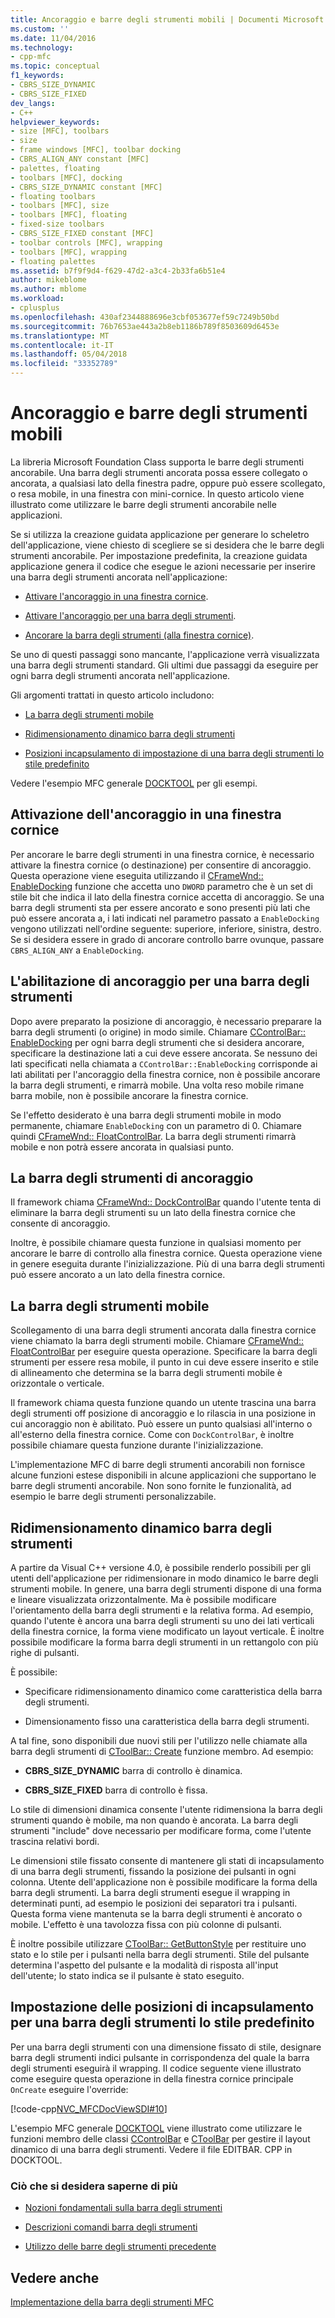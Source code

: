 ```yaml
---
title: Ancoraggio e barre degli strumenti mobili | Documenti Microsoft
ms.custom: ''
ms.date: 11/04/2016
ms.technology:
- cpp-mfc
ms.topic: conceptual
f1_keywords:
- CBRS_SIZE_DYNAMIC
- CBRS_SIZE_FIXED
dev_langs:
- C++
helpviewer_keywords:
- size [MFC], toolbars
- size
- frame windows [MFC], toolbar docking
- CBRS_ALIGN_ANY constant [MFC]
- palettes, floating
- toolbars [MFC], docking
- CBRS_SIZE_DYNAMIC constant [MFC]
- floating toolbars
- toolbars [MFC], size
- toolbars [MFC], floating
- fixed-size toolbars
- CBRS_SIZE_FIXED constant [MFC]
- toolbar controls [MFC], wrapping
- toolbars [MFC], wrapping
- floating palettes
ms.assetid: b7f9f9d4-f629-47d2-a3c4-2b33fa6b51e4
author: mikeblome
ms.author: mblome
ms.workload:
- cplusplus
ms.openlocfilehash: 430af2344888696e3cbf053677ef59c7249b50bd
ms.sourcegitcommit: 76b7653ae443a2b8eb1186b789f8503609d6453e
ms.translationtype: MT
ms.contentlocale: it-IT
ms.lasthandoff: 05/04/2018
ms.locfileid: "33352789"
---
```

# <a name="docking-and-floating-toolbars"></a>Ancoraggio e barre degli strumenti mobili
La libreria Microsoft Foundation Class supporta le barre degli strumenti ancorabile. Una barra degli strumenti ancorata possa essere collegato o ancorata, a qualsiasi lato della finestra padre, oppure può essere scollegato, o resa mobile, in una finestra con mini-cornice. In questo articolo viene illustrato come utilizzare le barre degli strumenti ancorabile nelle applicazioni.  
  
 Se si utilizza la creazione guidata applicazione per generare lo scheletro dell'applicazione, viene chiesto di scegliere se si desidera che le barre degli strumenti ancorabile. Per impostazione predefinita, la creazione guidata applicazione genera il codice che esegue le azioni necessarie per inserire una barra degli strumenti ancorata nell'applicazione:  
  
-   [Attivare l'ancoraggio in una finestra cornice](#_core_enabling_docking_in_a_frame_window).  
  
-   [Attivare l'ancoraggio per una barra degli strumenti](#_core_enabling_docking_for_a_toolbar).  
  
-   [Ancorare la barra degli strumenti (alla finestra cornice)](#_core_docking_the_toolbar).  
  
 Se uno di questi passaggi sono mancante, l'applicazione verrà visualizzata una barra degli strumenti standard. Gli ultimi due passaggi da eseguire per ogni barra degli strumenti ancorata nell'applicazione.  
  
 Gli argomenti trattati in questo articolo includono:  
  
-   [La barra degli strumenti mobile](#_core_floating_the_toolbar)  
  
-   [Ridimensionamento dinamico barra degli strumenti](#_core_dynamically_resizing_the_toolbar)  
  
-   [Posizioni incapsulamento di impostazione di una barra degli strumenti lo stile predefinito](#_core_setting_wrap_positions_for_a_fixed_style_toolbar)  
  
 Vedere l'esempio MFC generale [DOCKTOOL](../visual-cpp-samples.md) per gli esempi.  
  
##  <a name="_core_enabling_docking_in_a_frame_window"></a> Attivazione dell'ancoraggio in una finestra cornice  
 Per ancorare le barre degli strumenti in una finestra cornice, è necessario attivare la finestra cornice (o destinazione) per consentire di ancoraggio. Questa operazione viene eseguita utilizzando il [CFrameWnd:: EnableDocking](../mfc/reference/cframewnd-class.md#enabledocking) funzione che accetta uno `DWORD` parametro che è un set di stile bit che indica il lato della finestra cornice accetta di ancoraggio. Se una barra degli strumenti sta per essere ancorato e sono presenti più lati che può essere ancorata a, i lati indicati nel parametro passato a `EnableDocking` vengono utilizzati nell'ordine seguente: superiore, inferiore, sinistra, destro. Se si desidera essere in grado di ancorare controllo barre ovunque, passare `CBRS_ALIGN_ANY` a `EnableDocking`.  
  
##  <a name="_core_enabling_docking_for_a_toolbar"></a> L'abilitazione di ancoraggio per una barra degli strumenti  
 Dopo avere preparato la posizione di ancoraggio, è necessario preparare la barra degli strumenti (o origine) in modo simile. Chiamare [CControlBar:: EnableDocking](../mfc/reference/ccontrolbar-class.md#enabledocking) per ogni barra degli strumenti che si desidera ancorare, specificare la destinazione lati a cui deve essere ancorata. Se nessuno dei lati specificati nella chiamata a `CControlBar::EnableDocking` corrisponde ai lati abilitati per l'ancoraggio della finestra cornice, non è possibile ancorare la barra degli strumenti, e rimarrà mobile. Una volta reso mobile rimane barra mobile, non è possibile ancorare la finestra cornice.  
  
 Se l'effetto desiderato è una barra degli strumenti mobile in modo permanente, chiamare `EnableDocking` con un parametro di 0. Chiamare quindi [CFrameWnd:: FloatControlBar](../mfc/reference/cframewnd-class.md#floatcontrolbar). La barra degli strumenti rimarrà mobile e non potrà essere ancorata in qualsiasi punto.  
  
##  <a name="_core_docking_the_toolbar"></a> La barra degli strumenti di ancoraggio  
 Il framework chiama [CFrameWnd:: DockControlBar](../mfc/reference/cframewnd-class.md#dockcontrolbar) quando l'utente tenta di eliminare la barra degli strumenti su un lato della finestra cornice che consente di ancoraggio.  
  
 Inoltre, è possibile chiamare questa funzione in qualsiasi momento per ancorare le barre di controllo alla finestra cornice. Questa operazione viene in genere eseguita durante l'inizializzazione. Più di una barra degli strumenti può essere ancorato a un lato della finestra cornice.  
  
##  <a name="_core_floating_the_toolbar"></a> La barra degli strumenti mobile  
 Scollegamento di una barra degli strumenti ancorata dalla finestra cornice viene chiamato la barra degli strumenti mobile. Chiamare [CFrameWnd:: FloatControlBar](../mfc/reference/cframewnd-class.md#floatcontrolbar) per eseguire questa operazione. Specificare la barra degli strumenti per essere resa mobile, il punto in cui deve essere inserito e stile di allineamento che determina se la barra degli strumenti mobile è orizzontale o verticale.  
  
 Il framework chiama questa funzione quando un utente trascina una barra degli strumenti off posizione di ancoraggio e lo rilascia in una posizione in cui ancoraggio non è abilitato. Può essere un punto qualsiasi all'interno o all'esterno della finestra cornice. Come con `DockControlBar`, è inoltre possibile chiamare questa funzione durante l'inizializzazione.  
  
 L'implementazione MFC di barre degli strumenti ancorabili non fornisce alcune funzioni estese disponibili in alcune applicazioni che supportano le barre degli strumenti ancorabile. Non sono fornite le funzionalità, ad esempio le barre degli strumenti personalizzabile.  
  
##  <a name="_core_dynamically_resizing_the_toolbar"></a> Ridimensionamento dinamico barra degli strumenti  
 A partire da Visual C++ versione 4.0, è possibile renderlo possibili per gli utenti dell'applicazione per ridimensionare in modo dinamico le barre degli strumenti mobile. In genere, una barra degli strumenti dispone di una forma e lineare visualizzata orizzontalmente. Ma è possibile modificare l'orientamento della barra degli strumenti e la relativa forma. Ad esempio, quando l'utente è ancora una barra degli strumenti su uno dei lati verticali della finestra cornice, la forma viene modificato un layout verticale. È inoltre possibile modificare la forma barra degli strumenti in un rettangolo con più righe di pulsanti.  
  
 È possibile:  
  
-   Specificare ridimensionamento dinamico come caratteristica della barra degli strumenti.  
  
-   Dimensionamento fisso una caratteristica della barra degli strumenti.  
  
 A tal fine, sono disponibili due nuovi stili per l'utilizzo nelle chiamate alla barra degli strumenti di [CToolBar:: Create](../mfc/reference/ctoolbar-class.md#create) funzione membro. Ad esempio:  
  
-   **CBRS_SIZE_DYNAMIC** barra di controllo è dinamica.  
  
-   **CBRS_SIZE_FIXED** barra di controllo è fissa.  
  
 Lo stile di dimensioni dinamica consente l'utente ridimensiona la barra degli strumenti quando è mobile, ma non quando è ancorata. La barra degli strumenti "include" dove necessario per modificare forma, come l'utente trascina relativi bordi.  
  
 Le dimensioni stile fissato consente di mantenere gli stati di incapsulamento di una barra degli strumenti, fissando la posizione dei pulsanti in ogni colonna. Utente dell'applicazione non è possibile modificare la forma della barra degli strumenti. La barra degli strumenti esegue il wrapping in determinati punti, ad esempio le posizioni dei separatori tra i pulsanti. Questa forma viene mantenuta se la barra degli strumenti è ancorato o mobile. L'effetto è una tavolozza fissa con più colonne di pulsanti.  
  
 È inoltre possibile utilizzare [CToolBar:: GetButtonStyle](../mfc/reference/ctoolbar-class.md#getbuttonstyle) per restituire uno stato e lo stile per i pulsanti nella barra degli strumenti. Stile del pulsante determina l'aspetto del pulsante e la modalità di risposta all'input dell'utente; lo stato indica se il pulsante è stato eseguito.  
  
##  <a name="_core_setting_wrap_positions_for_a_fixed_style_toolbar"></a> Impostazione delle posizioni di incapsulamento per una barra degli strumenti lo stile predefinito  
 Per una barra degli strumenti con una dimensione fissato di stile, designare barra degli strumenti indici pulsante in corrispondenza del quale la barra degli strumenti eseguirà il wrapping. Il codice seguente viene illustrato come eseguire questa operazione in della finestra cornice principale `OnCreate` eseguire l'override:  
  
 [!code-cpp[NVC_MFCDocViewSDI#10](../mfc/codesnippet/cpp/docking-and-floating-toolbars_1.cpp)]  
  
 L'esempio MFC generale [DOCKTOOL](../visual-cpp-samples.md) viene illustrato come utilizzare le funzioni membro delle classi [CControlBar](../mfc/reference/ccontrolbar-class.md) e [CToolBar](../mfc/reference/ctoolbar-class.md) per gestire il layout dinamico di una barra degli strumenti. Vedere il file EDITBAR. CPP in DOCKTOOL.  
  
### <a name="what-do-you-want-to-know-more-about"></a>Ciò che si desidera saperne di più  
  
-   [Nozioni fondamentali sulla barra degli strumenti](../mfc/toolbar-fundamentals.md)  
  
-   [Descrizioni comandi barra degli strumenti](../mfc/toolbar-tool-tips.md)  
  
-   [Utilizzo delle barre degli strumenti precedente](../mfc/using-your-old-toolbars.md)  
  
## <a name="see-also"></a>Vedere anche  
 [Implementazione della barra degli strumenti MFC](../mfc/mfc-toolbar-implementation.md)

